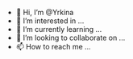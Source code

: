 - 👋 Hi, I’m @Yrkina
- 👀 I’m interested in ...
- 🌱 I’m currently learning ...
- 💞️ I’m looking to collaborate on ...
- 📫 How to reach me ...

<!---
Yrkina/Yrkina is a ✨ special ✨ repository because its `README.md` (this file) appears on your GitHub profile.
You can click the Preview link to take a look at your changes.
--->

